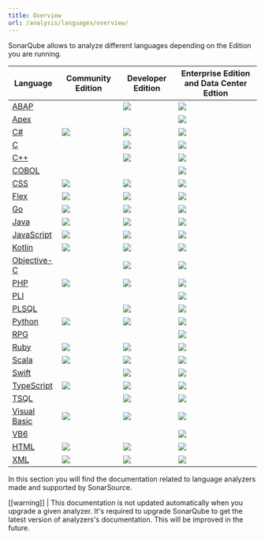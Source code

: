 ```yaml
---
title: Overview
url: /analysis/languages/overview/
---
```


SonarQube allows to analyze different languages depending on the Edition you are running.

| Language                             | Community Edition      | Developer Edition      | Enterprise Edition and Data Center Edtion |
| ------------------------------------ | ---------------------- | ---------------------- | ----------------------------------------- |
| [ABAP](/analysis/languages/abap/)             |                        | ![](/images/check.svg) | ![](/images/check.svg)                    |
| [Apex](/analysis/languages/apex/)             |                        |                        | ![](/images/check.svg)                    |
| [C#](/analysis/languages/csharp/)             | ![](/images/check.svg) | ![](/images/check.svg) | ![](/images/check.svg)                    |
| [C](/analysis/languages/cfamily/)             |                        | ![](/images/check.svg) | ![](/images/check.svg)                    |
| [C++](/analysis/languages/cfamily/)           |                        | ![](/images/check.svg) | ![](/images/check.svg)                    |
| [COBOL](/analysis/languages/cobol/)           |                        |                        | ![](/images/check.svg)                    |
| [CSS](/analysis/languages/css/)               | ![](/images/check.svg) | ![](/images/check.svg) | ![](/images/check.svg)                    |
| [Flex](/analysis/languages/flex/)             | ![](/images/check.svg) | ![](/images/check.svg) | ![](/images/check.svg)                    |
| [Go](/analysis/languages/go/)                 | ![](/images/check.svg) | ![](/images/check.svg) | ![](/images/check.svg)                    |
| [Java](/analysis/languages/java/)             | ![](/images/check.svg) | ![](/images/check.svg) | ![](/images/check.svg)                    |
| [JavaScript](/analysis/languages/javascript/) | ![](/images/check.svg) | ![](/images/check.svg) | ![](/images/check.svg)                    |
| [Kotlin](/analysis/languages/kotlin/)         | ![](/images/check.svg) | ![](/images/check.svg) | ![](/images/check.svg)                    |
| [Objective-C](/analysis/languages/cfamily/)   |                        | ![](/images/check.svg) | ![](/images/check.svg)                    |
| [PHP](/analysis/languages/php/)               | ![](/images/check.svg) | ![](/images/check.svg) | ![](/images/check.svg)                    |
| [PLI](/analysis/languages/pli/)               |                        |                        | ![](/images/check.svg)                    |
| [PLSQL](/analysis/languages/plsql/)           |                        | ![](/images/check.svg) | ![](/images/check.svg)                    |
| [Python](/analysis/languages/python/)         | ![](/images/check.svg) | ![](/images/check.svg) | ![](/images/check.svg)                    |
| [RPG](/analysis/languages/rpg/)               |                        |                        | ![](/images/check.svg)                    |
| [Ruby](/analysis/languages/ruby/)             | ![](/images/check.svg) | ![](/images/check.svg) | ![](/images/check.svg)                    |
| [Scala](/analysis/languages/scala/)           | ![](/images/check.svg) | ![](/images/check.svg) | ![](/images/check.svg)                    |
| [Swift](/analysis/languages/swift/)           |                        | ![](/images/check.svg) | ![](/images/check.svg)                    |
| [TypeScript](/analysis/languages/typescript/) | ![](/images/check.svg) | ![](/images/check.svg) | ![](/images/check.svg)                    |
| [TSQL](/analysis/languages/tsql/)             |                        | ![](/images/check.svg) | ![](/images/check.svg)                    |
| [Visual Basic](/analysis/languages/vb/)       | ![](/images/check.svg) | ![](/images/check.svg) | ![](/images/check.svg)                    |
| [VB6](/analysis/languages/vb6/)               |                        |                        | ![](/images/check.svg)                    |
| [HTML](/analysis/languages/html/)             | ![](/images/check.svg) | ![](/images/check.svg) | ![](/images/check.svg)                    |
| [XML](/analysis/languages/xml/)               | ![](/images/check.svg) | ![](/images/check.svg) | ![](/images/check.svg)                    |

In this section you will find the documentation related to language analyzers made and supported by SonarSource.

[[warning]]
| This documentation is not updated automatically when you upgrade a given analyzer. It's required to upgrade SonarQube to get the latest version of analyzers's documentation. This will be improved in the future.


